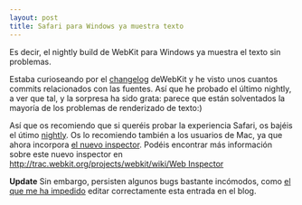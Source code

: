 ```yaml
---
layout: post
title: Safari para Windows ya muestra texto
---
```


Es decir, el nightly build de WebKit para Windows ya muestra el texto sin problemas.

Estaba curioseando por el  [changelog](http://trac.webkit.org/projects/webkit/timeline) deWebKit y he visto unos cuantos commits relacionados con las fuentes. Así que he probado el último nightly, a ver que tal, y la sorpresa ha sido grata: parece que están solventados la mayoría de los problemas de renderizado de texto:)

Así que os recomiendo que si queréis probar la experiencia Safari, os bajéis el útimo [nightly](http://nightly.webkit.org). Os lo recomiendo también a los usuarios de Mac, ya que ahora incorpora [el nuevo inspector](http://webkit.org/blog/108/yet-another-one-more-thing-a-new-web-inspector/). Podéis encontrar más información sobre este nuevo inspector en [http://trac.webkit.org/projects/webkit/wiki/Web Inspector](http://trac.webkit.org/projects/webkit/wiki/Web%20Inspector)

**Update** Sin embargo, persisten algunos bugs bastante incómodos, como [el que me ha impedido](http://bugs.webkit.org/show_bug.cgi?id=14179#c8) editar correctamente esta entrada en el blog.
